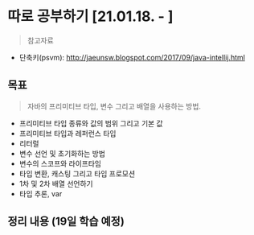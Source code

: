 # 따로 공부하기 [21.01.18. - ]

> 참고자료
- 단축키(psvm): http://jaeunsw.blogspot.com/2017/09/java-intellij.html

## 목표
> 자바의 프리미티브 타입, 변수 그리고 배열을 사용하는 방법.
- 프리미티브 타입 종류와 값의 범위 그리고 기본 값
- 프리미티브 타입과 레퍼런스 타입
- 리터럴
- 변수 선언 및 초기화하는 방법
- 변수의 스코프와 라이프타임
- 타입 변환, 캐스팅 그리고 타입 프로모션
- 1차 및 2차 배열 선언하기
- 타입 추론, var

## 정리 내용 (19일 학습 예정)
